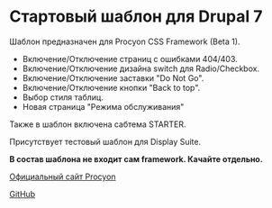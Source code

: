 # Стартовый шаблон для Drupal 7

Шаблон предназначен для Procyon CSS Framework (Beta 1).

* Включение/Отключение страниц с ошибками 404/403.
* Включение/Отключение дизайна switch для Radio/Checkbox.
* Включение/Отключение заставки "Do Not Go".
* Включение/Отключение кнопки "Back to top".
* Выбор стиля таблиц.
* Новая страница "Режима обслуживания"

Также в шаблон включена сабтема STARTER.

Присутствует тестовый шаблон для Display Suite.

**В состав шаблона не входит сам framework. Качайте отдельно.**

[Официальный сайт Procyon](http://procyon.sl-7.ru)

[GitHub](https://github.com/SL7/Procyon)